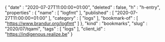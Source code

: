 {
  "date" : "2020-07-27T11:00:00+01:00",
  "deleted" : false,
  "h" : "h-entry",
  "properties" : {
    "name" : [ "logfmt" ],
    "published" : [ "2020-07-27T11:00:00+01:00" ],
    "category" : [ "logs" ],
    "bookmark-of" : [ "https://www.brandur.org/logfmt" ]
  },
  "kind" : "bookmarks",
  "slug" : "2020/07/tqami",
  "tags" : [ "logs" ],
  "client_id" : "https://indigenous.realize.be"
}
